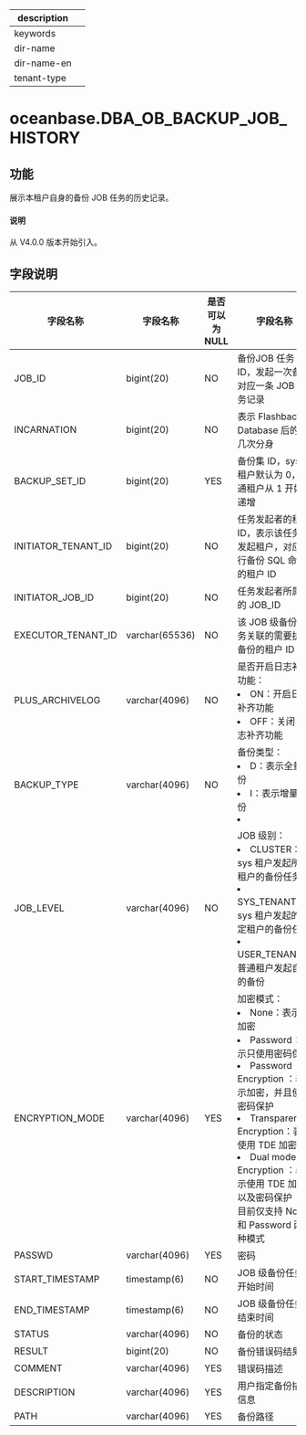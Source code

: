 |description||
|---|---|
|keywords||
|dir-name||
|dir-name-en||
|tenant-type||

# oceanbase.DBA_OB_BACKUP_JOB_HISTORY

## 功能

展示本租户自身的备份 JOB 任务的历史记录。

<main id="notice" type='explain'>
  <h4>说明</h4>
  <p>从 V4.0.0 版本开始引入。</p>
</main>

## 字段说明

| 字段名称 | 字段名称 | 是否可以为 NULL | 字段名称 |
| --- | --- | --- | --- |
| JOB_ID | bigint(20) | NO | 备份JOB 任务 ID，发起一次备份对应一条 JOB 任务记录 |
| INCARNATION | bigint(20) | NO | 表示 Flashback Database 后的第几次分身 |
| BACKUP_SET_ID | bigint(20) | YES | 备份集 ID，sys 租户默认为 0，普通租户从 1 开始递增 |
| INITIATOR_TENANT_ID | bigint(20) | NO | 任务发起者的租户 ID，表示该任务的发起租户，对应执行备份 SQL 命令的租户 ID |
| INITIATOR_JOB_ID | bigint(20) | NO | 任务发起者所属于的 JOB_ID |
| EXECUTOR_TENANT_ID | varchar(65536) | NO | 该 JOB 级备份任务关联的需要执行备份的租户 ID |
| PLUS_ARCHIVELOG | varchar(4096) | NO | 是否开启日志补齐功能：<li>ON：开启日志补齐功能<li>OFF：关闭日志补齐功能 |
| BACKUP_TYPE | varchar(4096) | NO | 备份类型：<li>D：表示全量备份<li>I：表示增量备份<li>|
| JOB_LEVEL | varchar(4096) | NO | JOB 级别：<li>CLUSTER：sys 租户发起所有租户的备份任务<li>SYS_TENANT：sys 租户发起的指定租户的备份任务<li>USER_TENANT：普通租户发起自身的备份 |
| ENCRYPTION_MODE | varchar(4096) | YES | 加密模式：<li>None：表示不加密<li>Password：表示只使用密码保护<li>Password Encryption ：表示加密，并且使用密码保护<li>Transparent Encryption：表示使用 TDE 加密<li>Dual mode Encryption ：表示使用 TDE 加密以及密码保护<br>目前仅支持 None 和 Password 两种模式 |
| PASSWD | varchar(4096) | YES | 密码 |
| START_TIMESTAMP | timestamp(6) | NO | JOB 级备份任务开始时间 |
| END_TIMESTAMP | timestamp(6) | NO | JOB 级备份任务结束时间 |
| STATUS | varchar(4096) | NO | 备份的状态 |
| RESULT | bigint(20) | NO | 备份错误码结果 |
| COMMENT | varchar(4096) | YES | 错误码描述 |
| DESCRIPTION | varchar(4096) | YES | 用户指定备份描述信息 |
| PATH | varchar(4096) | YES | 备份路径 |
